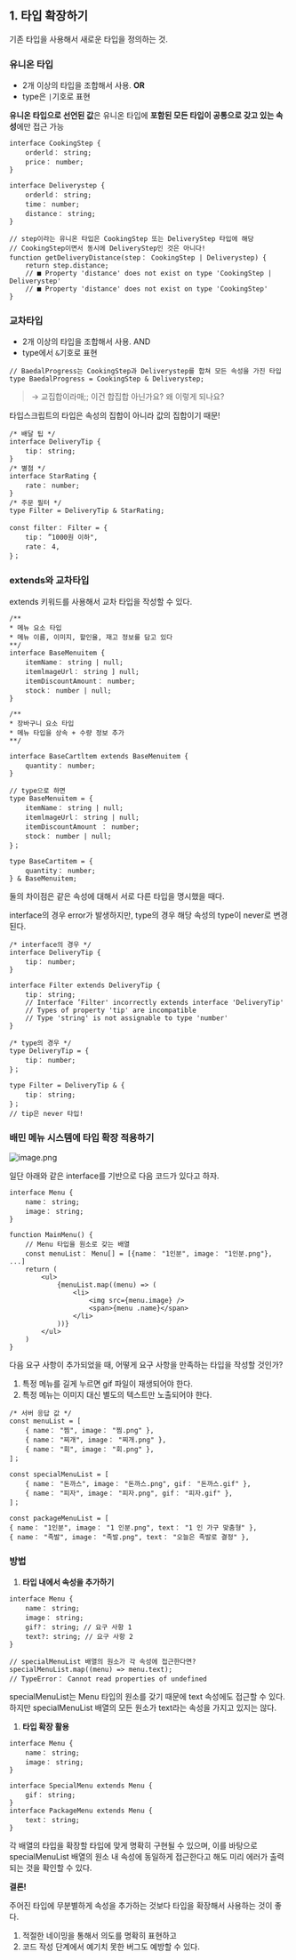 ## 1. 타입 확장하기

기존 타입을 사용해서 새로운 타입을 정의하는 것.

### 유니온 타입

- 2개 이상의 타입을 조합해서 사용. **OR**
- type은 `|`기호로 표현

**유니온 타입으로 선언된 값**은 유니온 타입에 **포함된 모든 타입이 공통으로 갖고 있는 속성**에만 접근 가능

```tsx
interface CookingStep {
	orderld： string;
	price： number;
}

interface Deliverystep {
	orderld： string;
	time： number;
	distance： string;
}

// step이라는 유니온 타입은 CookingStep 또는 DeliveryStep 타입에 해당
// CookingStep이면서 동시에 DeliveryStep인 것은 아니다!
function getDeliveryDistance(step： CookingStep | Deliverystep) {
	return step.distance;
	// ■ Property 'distance' does not exist on type 'CookingStep | Deliverystep'
	// ■ Property 'distance' does not exist on type 'CookingStep'
}

```

### 교차타입

- 2개 이상의 타입을 조합해서 사용. AND
- type에서 `&`기호로 표현

```tsx
// BaedalProgress는 CookingStep과 Deliverystep를 합쳐 모든 속성을 가진 타입
type BaedalProgress = CookingStep & Deliverystep;
```

> → 교집합이라매;; 이건 합집합 아닌가요? 왜 이렇게 되나요?

타입스크립트의 타입은 속성의 집합이 아니라 값의 집합이기 때문!
> 

```tsx
/* 배달 팁 */
interface DeliveryTip {
	tip： string;
}
/* 별점 */
interface StarRating {
	rate： number;
}
/* 주문 필터 */
type Filter = DeliveryTip & StarRating;

const filter： Filter = {
	tip： ”1000원 이하",
	rate： 4,
}；
```

### extends와 교차타입

extends 키워드를 사용해서 교차 타입을 작성할 수 있다.

```tsx
/**
* 메뉴 요소 타입
* 메뉴 이름, 이미지, 할인율, 재고 정보를 담고 있다
**/
interface BaseMenuitem {
	itemName： string | null;
	itemlmageUrl： string ] null;
	itemDiscountAmount： number;
	stock： number | null;
}

/**
* 장바구니 요소 타입
* 메뉴 타입을 상속 + 수량 정보 추가
**/

interface BaseCartltem extends BaseMenuitem {
	quantity： number;
}

// type으로 하면
type BaseMenuitem = {
	itemName： string | null;
	itemlmageUrl： string | null;
	itemDiscountAmount ： number;
	stock： number | null;
}；

type BaseCartitem = {
	quantity： number;
} & BaseMenuitem;
```

둘의 차이점은 같은 속성에 대해서 서로 다른 타입을 명시했을 때다.

interface의 경우 error가 발생하지만, type의 경우 해당 속성의 type이 never로 변경된다.

```tsx
/* interface의 경우 */
interface DeliveryTip {
	tip： number;
}

interface Filter extends DeliveryTip {
	tip： string;
	// Interface ’Filter' incorrectly extends interface 'DeliveryTip'
	// Types of property 'tip' are incompatible
	// Type 'string' is not assignable to type 'number'
}

/* type의 경우 */
type DeliveryTip = {
	tip： number;
}；

type Filter = DeliveryTip & {
	tip： string;
}；
// tip은 never 타입!
```

### 배민 메뉴 시스템에 타입 확장 적용하기

![image.png](attachment:d55459a6-27ce-4bab-b701-e7169b89186c:image.png)

일단 아래와 같은 interface를 기반으로 다음 코드가 있다고 하자.

```tsx
interface Menu {
	name： string;
	image： string;
}

function MainMenu() {
	// Menu 타입을 원소로 갖는 배열
	const menuList： Menu[] = [{name： "1인분", image： "1인분.png"}, ...]
	return (
		<ul>
			{menuList.map((menu) => (
				<li>
					<img src={menu.image} />
					<span>{menu .name}</span>
				</li>
			))}
		</ul>
	)
}
```

다음 요구 사항이 추가되었을 때, 어떻게 요구 사항을 만족하는 타입을 작성할 것인가?

1. 특정 메뉴를 길게 누르면 gif 파일이 재생되어야 한다.
2. 특정 메뉴는 이미지 대신 별도의 텍스트만 노출되어야 한다.

```tsx
/* 서버 응답 값 */
const menuList = [
	{ name： "찜", image： "찜.png" },
	{ name： "찌개", image： "찌개.png" },
	{ name： "회", image： "회.png" },
]；

const specialMenuList = [
	{ name： "돈까스", image： "돈까스.png", gif： "돈까스.gif" },
	{ name： "피자", image： "피자.png", gif： "피자.gif" },
]；

const packageMenuList = [
{ name： "1인분", image： "1 인분.png", text： "1 인 가구 맞춤형" },
{ name： "족발", image： "족발.png", text： "오늘은 족발로 결정" },
```

### 방법

1. **타입 내에서 속성을 추가하기**

```tsx
interface Menu {
	name： string;
	image： string;
	gif?： string; // 요구 사항 1 
	text?: string; // 요구 사항 2
}

// specialMenuList 배열의 원소가 각 속성에 접근한다면?
specialMenuList.map((menu) => menu.text); 
// TypeError： Cannot read properties of undefined
```

specialMenuList는 Menu 타입의 원소를 갖기 때문에 text 속성에도 접근할 수 있다. 하지만 specialMenuList 배열의 모든 원소가 text라는 속성을 가지고 있지는 않다.

1. **타입 확장 활용**

```tsx
interface Menu {
	name： string;
	image： string;
}

interface SpecialMenu extends Menu {
	gif： string;
}
interface PackageMenu extends Menu {
	text： string;
}
```

각 배열의 타입을 확장할 타입에 맞게 명확히 구현될 수 있으며, 이를 바탕으로 specialMenuList 배열의 원소 내 속성에 동일하게 접근한다고 해도 미리 에러가 출력되는 것을 확인할 수 있다.

**결론!** 

주어진 타입에 무분별하게 속성을 추가하는 것보다 타입을 확장해서 사용하는 것이 좋다.

1. 적절한 네이밍을 통해서 의도를 명확히 표현하고
2. 코드 작성 단계에서 예기치 못한 버그도 예방할 수 있다.